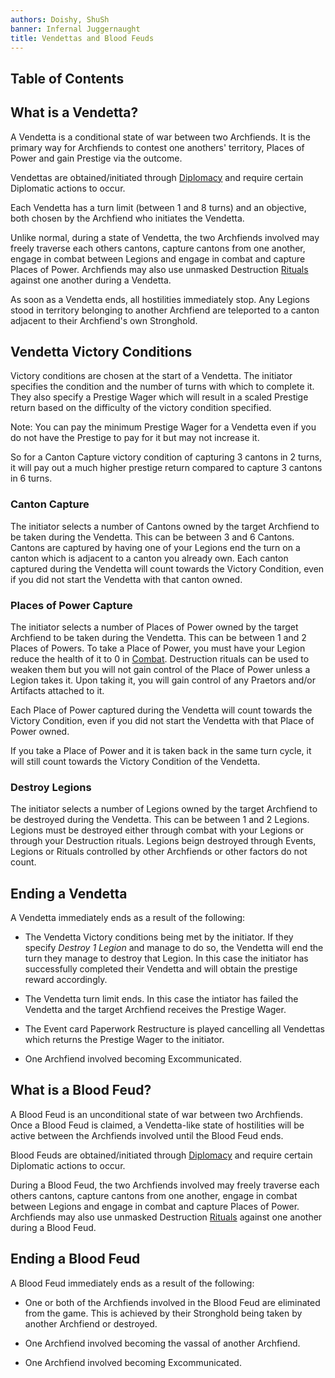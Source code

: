 ```yaml
---
authors: Doishy, ShuSh
banner: Infernal Juggernaught
title: Vendettas and Blood Feuds
---
```


## Table of Contents

## What is a Vendetta?

A Vendetta is a conditional state of war between two Archfiends. It is the
primary way for Archfiends to contest one anothers' territory, Places of Power
and gain Prestige via the outcome.

Vendettas are obtained/initiated through [Diplomacy]() and require certain
Diplomatic actions to occur.

Each Vendetta has a turn limit (between 1 and 8 turns) and an objective, both
chosen by the Archfiend who initiates the Vendetta.

Unlike normal, during a state of Vendetta, the two Archfiends involved may
freely traverse each others cantons, capture cantons from one another, engage
in combat between Legions and engage in combat and capture Places of Power.
Archfiends may also use unmasked Destruction [Rituals]() against one another
during a Vendetta.

As soon as a Vendetta ends, all hostilities immediately stop. Any Legions stood
in territory belonging to another Archfiend are teleported to a canton adjacent
to their Archfiend's own Stronghold.

## Vendetta Victory Conditions

Victory conditions are chosen at the start of a Vendetta. The initiator
specifies the condition and the number of turns with which to complete it. They
also specify a Prestige Wager which will result in a scaled Prestige return
based on the difficulty of the victory condition specified. 

Note: You can pay the minimum Prestige Wager for a Vendetta even if you do not 
have the Prestige to pay for it but may not increase it.

So for a Canton Capture victory condition of capturing 3 cantons in 2 turns, it
will pay out a much higher prestige return compared to capture 3 cantons in 6
turns.


### Canton Capture

The initiator selects a number of Cantons owned by the target Archfiend to be
taken during the Vendetta. This can be between 3 and 6 Cantons. Cantons are
captured by having one of your Legions end the turn on a canton which is 
adjacent to a canton you already own. Each canton captured during the Vendetta
will count towards the Victory Condition, even if you did not start the
Vendetta with that canton owned. 


### Places of Power Capture

The initiator selects a number of Places of Power owned by the target Archfiend 
to be taken during the Vendetta. This can be between 1 and 2 Places of Powers. 
To take a Place of Power, you must have your Legion reduce the health of it to
0 in [Combat](). Destruction rituals can be used to weaken them but you will not
gain control of the Place of Power unless a Legion takes it. Upon taking
it, you will gain control of any Praetors and/or Artifacts attached to it.

Each Place of Power captured during the Vendetta will count towards the Victory
Condition, even if you did not start the Vendetta with that Place of Power 
owned. 

If you take a Place of Power and it is taken back in the same turn cycle, it 
will still count towards the Victory Condition of the Vendetta.


### Destroy Legions

The initiator selects a number of Legions owned by the target Archfiend 
to be destroyed during the Vendetta. This can be between 1 and 2 Legions. 
Legions must be destroyed either through combat with your Legions or through
your Destruction rituals. Legions beign destroyed through Events, Legions or
Rituals controlled by other Archfiends or other factors do not count.


## Ending a Vendetta

A Vendetta immediately ends as a result of the following:

 - The Vendetta Victory conditions being met by the initiator. If they specify
   _Destroy 1 Legion_ and manage to do so, the Vendetta will end the turn they
   manage to destroy that Legion. In this case the initiator has successfully
   completed their Vendetta and will obtain the prestige reward accordingly.

 - The Vendetta turn limit ends. In this case the intiator has failed the
   Vendetta and the target Archfiend receives the Prestige Wager.

 - The Event card Paperwork Restructure is played cancelling all Vendettas which
   returns the Prestige Wager to the initiator.

 - One Archfiend involved becoming Excommunicated.


## What is a Blood Feud?

A Blood Feud is an unconditional state of war between two Archfiends. Once a
Blood Feud is claimed, a Vendetta-like state of hostilities will be active
between the Archfiends involved until the Blood Feud ends.

Blood Feuds are obtained/initiated through [Diplomacy]() and require certain
Diplomatic actions to occur.

During a Blood Feud, the two Archfiends involved may freely traverse each others
 cantons, capture cantons from one another, engage in combat between Legions and 
engage in combat and capture Places of Power. Archfiends may also use unmasked 
Destruction [Rituals]() against one another during a Blood Feud.

## Ending a Blood Feud

A Blood Feud immediately ends as a result of the following:

 - One or both of the Archfiends involved in the Blood Feud are eliminated from
   the game. This is achieved by their Stronghold being taken by another
   Archfiend or destroyed.

 - One Archfiend involved becoming the vassal of another Archfiend.

 - One Archfiend involved becoming Excommunicated.

